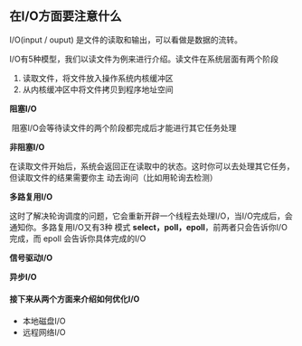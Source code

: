 ## 在I/O方面要注意什么

I/O(input / ouput) 是文件的读取和输出，可以看做是数据的流转。

I/O有5种模型，我们以读文件为例来进行介绍。读文件在系统层面有两个阶段

1. 读取文件，将文件放入操作系统内核缓冲区
2. 从内核缓冲区中将文件拷贝到程序地址空间

**阻塞I/O**

​	阻塞I/O会等待读文件的两个阶段都完成后才能进行其它任务处理

**非阻塞I/O**

​	在读取文件开始后，系统会返回正在读取中的状态。这时你可以去处理其它任务，但读取文件的结果需要你主	动去询问（比如用轮询去检测）

**多路复用I/O**

​	这时了解决轮询调度的问题，它会重新开辟一个线程去处理I/O，当I/O完成后，会通知你。多路复用I/O又有3种	模式 **select，poll，epoll**，前两者只会告诉你I/O完成，而 epoll 会告诉你具体完成的I/O

**信号驱动I/O**

**异步I/O**



#### 接下来从两个方面来介绍如何优化I/O

* 本地磁盘I/O
* 远程网络I/O